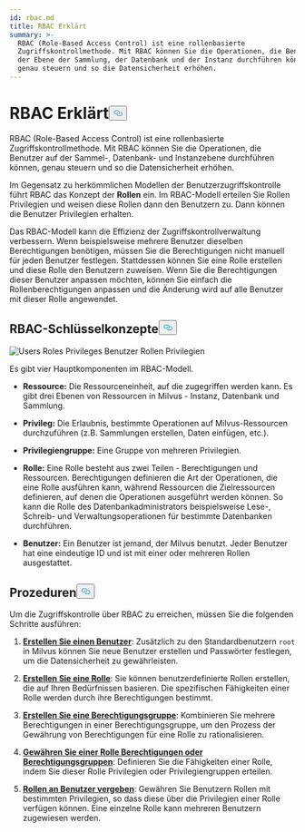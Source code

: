 ```yaml
---
id: rbac.md
title: RBAC Erklärt
summary: >-
  RBAC (Role-Based Access Control) ist eine rollenbasierte
  Zugriffskontrollmethode. Mit RBAC können Sie die Operationen, die Benutzer auf
  der Ebene der Sammlung, der Datenbank und der Instanz durchführen können,
  genau steuern und so die Datensicherheit erhöhen.
---
```

<h1 id="RBAC-Explained" class="common-anchor-header">RBAC Erklärt<button data-href="#RBAC-Explained" class="anchor-icon" translate="no">
      <svg translate="no"
        aria-hidden="true"
        focusable="false"
        height="20"
        version="1.1"
        viewBox="0 0 16 16"
        width="16"
      >
        <path
          fill="#0092E4"
          fill-rule="evenodd"
          d="M4 9h1v1H4c-1.5 0-3-1.69-3-3.5S2.55 3 4 3h4c1.45 0 3 1.69 3 3.5 0 1.41-.91 2.72-2 3.25V8.59c.58-.45 1-1.27 1-2.09C10 5.22 8.98 4 8 4H4c-.98 0-2 1.22-2 2.5S3 9 4 9zm9-3h-1v1h1c1 0 2 1.22 2 2.5S13.98 12 13 12H9c-.98 0-2-1.22-2-2.5 0-.83.42-1.64 1-2.09V6.25c-1.09.53-2 1.84-2 3.25C6 11.31 7.55 13 9 13h4c1.45 0 3-1.69 3-3.5S14.5 6 13 6z"
        ></path>
      </svg>
    </button></h1><p>RBAC (Role-Based Access Control) ist eine rollenbasierte Zugriffskontrollmethode. Mit RBAC können Sie die Operationen, die Benutzer auf der Sammel-, Datenbank- und Instanzebene durchführen können, genau steuern und so die Datensicherheit erhöhen.</p>
<p>Im Gegensatz zu herkömmlichen Modellen der Benutzerzugriffskontrolle führt RBAC das Konzept der <strong>Rollen</strong> ein. Im RBAC-Modell erteilen Sie Rollen Privilegien und weisen diese Rollen dann den Benutzern zu. Dann können die Benutzer Privilegien erhalten.</p>
<p>Das RBAC-Modell kann die Effizienz der Zugriffskontrollverwaltung verbessern. Wenn beispielsweise mehrere Benutzer dieselben Berechtigungen benötigen, müssen Sie die Berechtigungen nicht manuell für jeden Benutzer festlegen. Stattdessen können Sie eine Rolle erstellen und diese Rolle den Benutzern zuweisen. Wenn Sie die Berechtigungen dieser Benutzer anpassen möchten, können Sie einfach die Rollenberechtigungen anpassen und die Änderung wird auf alle Benutzer mit dieser Rolle angewendet.</p>
<h2 id="RBAC-key-concepts" class="common-anchor-header">RBAC-Schlüsselkonzepte<button data-href="#RBAC-key-concepts" class="anchor-icon" translate="no">
      <svg translate="no"
        aria-hidden="true"
        focusable="false"
        height="20"
        version="1.1"
        viewBox="0 0 16 16"
        width="16"
      >
        <path
          fill="#0092E4"
          fill-rule="evenodd"
          d="M4 9h1v1H4c-1.5 0-3-1.69-3-3.5S2.55 3 4 3h4c1.45 0 3 1.69 3 3.5 0 1.41-.91 2.72-2 3.25V8.59c.58-.45 1-1.27 1-2.09C10 5.22 8.98 4 8 4H4c-.98 0-2 1.22-2 2.5S3 9 4 9zm9-3h-1v1h1c1 0 2 1.22 2 2.5S13.98 12 13 12H9c-.98 0-2-1.22-2-2.5 0-.83.42-1.64 1-2.09V6.25c-1.09.53-2 1.84-2 3.25C6 11.31 7.55 13 9 13h4c1.45 0 3-1.69 3-3.5S14.5 6 13 6z"
        ></path>
      </svg>
    </button></h2><p>
  
   <span class="img-wrapper"> <img translate="no" src="/docs/v2.6.x/assets/users-roles-privileges.png" alt="Users Roles Privileges" class="doc-image" id="users-roles-privileges" />
   </span> <span class="img-wrapper"> <span>Benutzer Rollen Privilegien</span> </span></p>
<p>Es gibt vier Hauptkomponenten im RBAC-Modell.</p>
<ul>
<li><p><strong>Ressource:</strong> Die Ressourceneinheit, auf die zugegriffen werden kann. Es gibt drei Ebenen von Ressourcen in Milvus - Instanz, Datenbank und Sammlung.</p></li>
<li><p><strong>Privileg:</strong> Die Erlaubnis, bestimmte Operationen auf Milvus-Ressourcen durchzuführen (z.B. Sammlungen erstellen, Daten einfügen, etc.).</p></li>
<li><p><strong>Privilegiengruppe:</strong> Eine Gruppe von mehreren Privilegien.</p></li>
<li><p><strong>Rolle:</strong> Eine Rolle besteht aus zwei Teilen - Berechtigungen und Ressourcen. Berechtigungen definieren die Art der Operationen, die eine Rolle ausführen kann, während Ressourcen die Zielressourcen definieren, auf denen die Operationen ausgeführt werden können. So kann die Rolle des Datenbankadministrators beispielsweise Lese-, Schreib- und Verwaltungsoperationen für bestimmte Datenbanken durchführen.</p></li>
<li><p><strong>Benutzer:</strong> Ein Benutzer ist jemand, der Milvus benutzt. Jeder Benutzer hat eine eindeutige ID und ist mit einer oder mehreren Rollen ausgestattet.</p></li>
</ul>
<h2 id="Procedures" class="common-anchor-header">Prozeduren<button data-href="#Procedures" class="anchor-icon" translate="no">
      <svg translate="no"
        aria-hidden="true"
        focusable="false"
        height="20"
        version="1.1"
        viewBox="0 0 16 16"
        width="16"
      >
        <path
          fill="#0092E4"
          fill-rule="evenodd"
          d="M4 9h1v1H4c-1.5 0-3-1.69-3-3.5S2.55 3 4 3h4c1.45 0 3 1.69 3 3.5 0 1.41-.91 2.72-2 3.25V8.59c.58-.45 1-1.27 1-2.09C10 5.22 8.98 4 8 4H4c-.98 0-2 1.22-2 2.5S3 9 4 9zm9-3h-1v1h1c1 0 2 1.22 2 2.5S13.98 12 13 12H9c-.98 0-2-1.22-2-2.5 0-.83.42-1.64 1-2.09V6.25c-1.09.53-2 1.84-2 3.25C6 11.31 7.55 13 9 13h4c1.45 0 3-1.69 3-3.5S14.5 6 13 6z"
        ></path>
      </svg>
    </button></h2><p>Um die Zugriffskontrolle über RBAC zu erreichen, müssen Sie die folgenden Schritte ausführen:</p>
<ol>
<li><p><strong><a href="/docs/de/users_and_roles.md#Create-a-user">Erstellen Sie einen Benutzer</a></strong>: Zusätzlich zu den Standardbenutzern <code translate="no">root</code> in Milvus können Sie neue Benutzer erstellen und Passwörter festlegen, um die Datensicherheit zu gewährleisten.</p></li>
<li><p><strong><a href="/docs/de/users_and_roles.md#Create-a-role">Erstellen Sie eine Rolle</a></strong>: Sie können benutzerdefinierte Rollen erstellen, die auf Ihren Bedürfnissen basieren. Die spezifischen Fähigkeiten einer Rolle werden durch ihre Berechtigungen bestimmt.</p></li>
<li><p><strong><a href="/docs/de/privilege_group.md">Erstellen Sie eine Berechtigungsgruppe</a></strong>: Kombinieren Sie mehrere Berechtigungen in einer Berechtigungsgruppe, um den Prozess der Gewährung von Berechtigungen für eine Rolle zu rationalisieren.</p></li>
<li><p><strong><a href="/docs/de/grant_privileges.md">Gewähren Sie einer Rolle Berechtigungen oder Berechtigungsgruppen</a></strong>: Definieren Sie die Fähigkeiten einer Rolle, indem Sie dieser Rolle Privilegien oder Privilegiengruppen erteilen.</p></li>
<li><p><strong><a href="/docs/de/grant_roles.md">Rollen an Benutzer vergeben</a></strong>: Gewähren Sie Benutzern Rollen mit bestimmten Privilegien, so dass diese über die Privilegien einer Rolle verfügen können. Eine einzelne Rolle kann mehreren Benutzern zugewiesen werden.</p></li>
</ol>
